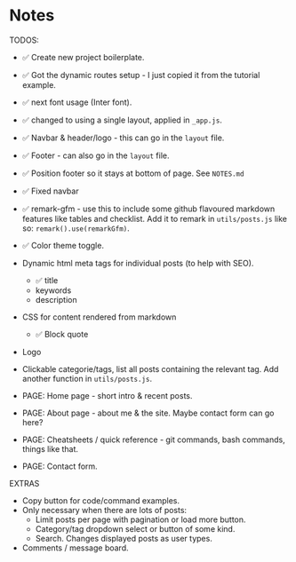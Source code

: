 # Notes

TODOS:

- ✅ Create new project boilerplate.
- ✅ Got the dynamic routes setup - I just copied it from the tutorial example.
- ✅ next font usage (Inter font).
- ✅ changed to using a single layout, applied in `_app.js`.
- ✅ Navbar & header/logo - this can go in the `layout` file.
- ✅ Footer - can also go in the `layout` file.
- ✅ Position footer so it stays at bottom of page. See `NOTES.md`
- ✅ Fixed navbar
- ✅ remark-gfm - use this to include some github flavoured markdown features like tables and checklist. Add it to remark in `utils/posts.js` like so: `remark().use(remarkGfm)`.
- ✅ Color theme toggle.
- Dynamic html meta tags for individual posts (to help with SEO).
  - ✅ title
  - keywords
  - description
- CSS for content rendered from markdown
  - ✅ Block quote
- Logo
- Clickable categorie/tags, list all posts containing the relevant tag. Add another function in `utils/posts.js`.

- PAGE: Home page - short intro & recent posts.
- PAGE: About page - about me & the site. Maybe contact form can go here?
- PAGE: Cheatsheets / quick reference - git commands, bash commands, things like that.
- PAGE: Contact form.

EXTRAS

- Copy button for code/command examples.
- Only necessary when there are lots of posts:
  - Limit posts per page with pagination or load more button.
  - Category/tag dropdown select or button of some kind.
  - Search. Changes displayed posts as user types.
- Comments / message board.
